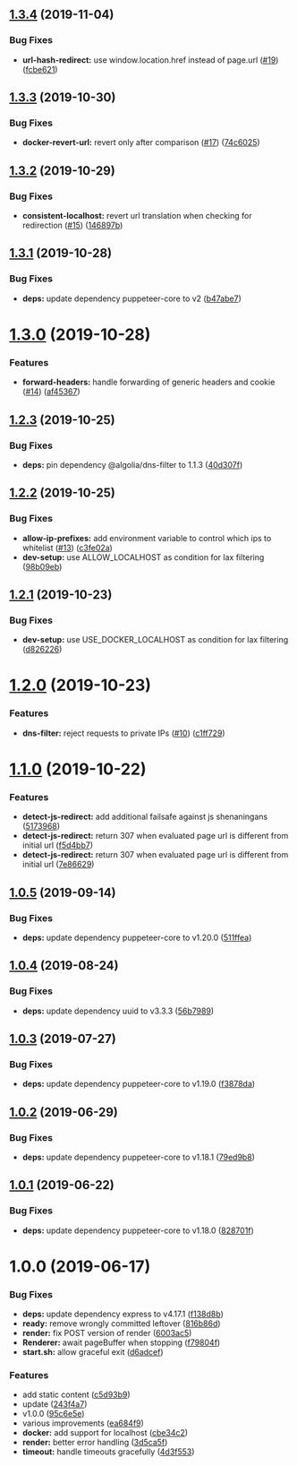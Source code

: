 ## [1.3.4](https://github.com/algolia/renderscript/compare/v1.3.3...v1.3.4) (2019-11-04)


### Bug Fixes

* **url-hash-redirect:** use window.location.href instead of page.url ([#19](https://github.com/algolia/renderscript/issues/19)) ([fcbe621](https://github.com/algolia/renderscript/commit/fcbe621))

## [1.3.3](https://github.com/algolia/renderscript/compare/v1.3.2...v1.3.3) (2019-10-30)


### Bug Fixes

* **docker-revert-url:** revert only after comparison ([#17](https://github.com/algolia/renderscript/issues/17)) ([74c6025](https://github.com/algolia/renderscript/commit/74c6025))

## [1.3.2](https://github.com/algolia/renderscript/compare/v1.3.1...v1.3.2) (2019-10-29)


### Bug Fixes

* **consistent-localhost:** revert url translation when checking for redirection ([#15](https://github.com/algolia/renderscript/issues/15)) ([146897b](https://github.com/algolia/renderscript/commit/146897b))

## [1.3.1](https://github.com/algolia/renderscript/compare/v1.3.0...v1.3.1) (2019-10-28)


### Bug Fixes

* **deps:** update dependency puppeteer-core to v2 ([b47abe7](https://github.com/algolia/renderscript/commit/b47abe7))

# [1.3.0](https://github.com/algolia/renderscript/compare/v1.2.3...v1.3.0) (2019-10-28)


### Features

* **forward-headers:** handle forwarding of generic headers and cookie ([#14](https://github.com/algolia/renderscript/issues/14)) ([af45367](https://github.com/algolia/renderscript/commit/af45367))

## [1.2.3](https://github.com/algolia/renderscript/compare/v1.2.2...v1.2.3) (2019-10-25)


### Bug Fixes

* **deps:** pin dependency @algolia/dns-filter to 1.1.3 ([40d307f](https://github.com/algolia/renderscript/commit/40d307f))

## [1.2.2](https://github.com/algolia/renderscript/compare/v1.2.1...v1.2.2) (2019-10-25)


### Bug Fixes

* **allow-ip-prefixes:** add environment variable to control which ips to whitelist ([#13](https://github.com/algolia/renderscript/issues/13)) ([c3fe02a](https://github.com/algolia/renderscript/commit/c3fe02a))
* **dev-setup:** use ALLOW_LOCALHOST as condition for lax filtering ([98b09eb](https://github.com/algolia/renderscript/commit/98b09eb))

## [1.2.1](https://github.com/algolia/renderscript/compare/v1.2.0...v1.2.1) (2019-10-23)


### Bug Fixes

* **dev-setup:** use USE_DOCKER_LOCALHOST as condition for lax filtering ([d826226](https://github.com/algolia/renderscript/commit/d826226))

# [1.2.0](https://github.com/algolia/renderscript/compare/v1.1.0...v1.2.0) (2019-10-23)


### Features

* **dns-filter:** reject requests to private IPs ([#10](https://github.com/algolia/renderscript/issues/10)) ([c1ff729](https://github.com/algolia/renderscript/commit/c1ff729))

# [1.1.0](https://github.com/algolia/renderscript/compare/v1.0.5...v1.1.0) (2019-10-22)


### Features

* **detect-js-redirect:** add additional failsafe against js shenaningans ([5173968](https://github.com/algolia/renderscript/commit/5173968))
* **detect-js-redirect:** return 307 when evaluated page url is different from initial url ([f5d4bb7](https://github.com/algolia/renderscript/commit/f5d4bb7))
* **detect-js-redirect:** return 307 when evaluated page url is different from initial url ([7e86629](https://github.com/algolia/renderscript/commit/7e86629))

## [1.0.5](https://github.com/algolia/renderscript/compare/v1.0.4...v1.0.5) (2019-09-14)


### Bug Fixes

* **deps:** update dependency puppeteer-core to v1.20.0 ([511ffea](https://github.com/algolia/renderscript/commit/511ffea))

## [1.0.4](https://github.com/algolia/renderscript/compare/v1.0.3...v1.0.4) (2019-08-24)


### Bug Fixes

* **deps:** update dependency uuid to v3.3.3 ([56b7989](https://github.com/algolia/renderscript/commit/56b7989))

## [1.0.3](https://github.com/algolia/renderscript/compare/v1.0.2...v1.0.3) (2019-07-27)


### Bug Fixes

* **deps:** update dependency puppeteer-core to v1.19.0 ([f3878da](https://github.com/algolia/renderscript/commit/f3878da))

## [1.0.2](https://github.com/algolia/renderscript/compare/v1.0.1...v1.0.2) (2019-06-29)


### Bug Fixes

* **deps:** update dependency puppeteer-core to v1.18.1 ([79ed9b8](https://github.com/algolia/renderscript/commit/79ed9b8))

## [1.0.1](https://github.com/algolia/renderscript/compare/v1.0.0...v1.0.1) (2019-06-22)


### Bug Fixes

* **deps:** update dependency puppeteer-core to v1.18.0 ([828701f](https://github.com/algolia/renderscript/commit/828701f))

# 1.0.0 (2019-06-17)


### Bug Fixes

* **deps:** update dependency express to v4.17.1 ([f138d8b](https://github.com/algolia/renderscript/commit/f138d8b))
* **ready:** remove wrongly committed leftover ([816b86d](https://github.com/algolia/renderscript/commit/816b86d))
* **render:** fix POST version of render ([6003ac5](https://github.com/algolia/renderscript/commit/6003ac5))
* **Renderer:** await pageBuffer when stopping ([f79804f](https://github.com/algolia/renderscript/commit/f79804f))
* **start.sh:** allow graceful exit ([d6adcef](https://github.com/algolia/renderscript/commit/d6adcef))


### Features

* add static content ([c5d93b9](https://github.com/algolia/renderscript/commit/c5d93b9))
* update ([243f4a7](https://github.com/algolia/renderscript/commit/243f4a7))
* v1.0.0 ([95c6e5e](https://github.com/algolia/renderscript/commit/95c6e5e))
* various improvements ([ea684f9](https://github.com/algolia/renderscript/commit/ea684f9))
* **docker:** add support for localhost ([cbe34c2](https://github.com/algolia/renderscript/commit/cbe34c2))
* **render:** better error handling ([3d5ca5f](https://github.com/algolia/renderscript/commit/3d5ca5f))
* **timeout:** handle timeouts gracefully ([4d3f553](https://github.com/algolia/renderscript/commit/4d3f553))
